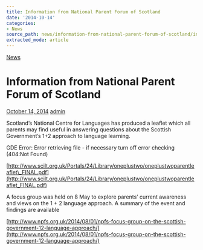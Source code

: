 ```yaml
---
title: Information from National Parent Forum of Scotland
date: '2014-10-14'
categories:
- News
source_path: news/information-from-national-parent-forum-of-scotland/index.html
extracted_mode: article
---
```

[News](/news/)

# Information from National Parent Forum of Scotland

[October 14, 2014](/news/information-from-national-parent-forum-of-scotland/) [admin](author/admin/)

Scotland’s National Centre for Languages has produced a leaflet which all parents may find useful in answering questions about the Scottish Government’s 1+2 approach to language learning.

GDE Error: Error retrieving file - if necessary turn off error checking (404:Not Found)

[http://www.scilt.org.uk/Portals/24/Library/oneplustwo/oneplustwoparentleaflet\_FINAL.pdf](http://www.scilt.org.uk/Portals/24/Library/oneplustwo/oneplustwoparentleaflet_FINAL.pdf)

A&nbsp;focus group was held on 8 May to explore parents’ current awareness and views on the 1 + 2 language approach. A summary of the event and findings are available

[http://www.npfs.org.uk/2014/08/01/npfs-focus-group-on-the-scottish-government-12-language-approach/](http://www.npfs.org.uk/2014/08/01/npfs-focus-group-on-the-scottish-government-12-language-approach/)
